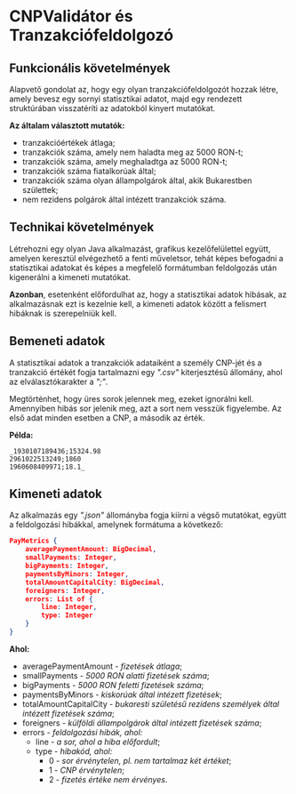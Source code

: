 
# CNPValidátor és Tranzakciófeldolgozó

## Funkcionális követelmények
Alapvető gondolat az, hogy egy olyan tranzakciófeldolgozót hozzak létre, amely bevesz egy sornyi statisztikai adatot, majd egy rendezett struktúrában visszatéríti az adatokból kinyert mutatókat.

**Az általam választott mutatók:**
- tranzakcióértékek átlaga;
- tranzakciók száma, amely nem haladta meg az 5000 RON-t;
- tranzakciók száma, amely meghaladtga az 5000 RON-t;
- tranzakciók száma fiatalkorúak által;
- tranzakciók száma olyan állampolgárok által, akik Bukarestben születtek;
- nem rezidens polgárok által intézett tranzakciók száma.

## Technikai követelmények
Létrehozni egy olyan Java alkalmazást, grafikus kezelőfelülettel együtt, amelyen keresztül elvégezhető a fenti műveletsor, tehát képes befogadni a statisztikai adatokat és képes a megfelelő formátumban feldolgozás után kigenerálni a kimeneti mutatókat.

**Azonban**, esetenként előfordulhat az, hogy a statisztikai adatok hibásak, az alkalmazásnak ezt is kezelnie kell, a kimeneti adatok között a felismert hibáknak is szerepelniük kell.

## Bemeneti adatok
A statisztikai adatok a tranzakciók adataiként a személy CNP-jét és a tranzakció értékét fogja tartalmazni egy _".csv"_ kiterjesztésű állomány, ahol az elválasztókarakter a _";"_.

Megtörténhet, hogy üres sorok jelennek meg, ezeket ignorálni kell.
Amennyiben hibás sor jelenik meg, azt a sort nem vesszük figyelembe.
Az első adat minden esetben a CNP, a második az érték.

**Példa:**
```
_1930107189436;15324.98 
2961022513249;1860 
1960608409971;18.1_
```

## Kimeneti adatok
Az alkalmazás egy _".json"_ állományba fogja kiírni a végső mutatókat, együtt a feldolgozási hibákkal, amelynek formátuma a következő:

```json
PayMetrics { 
    averagePaymentAmount: BigDecimal, 
    smallPayments: Integer, 
    bigPayments: Integer, 
    paymentsByMinors: Integer, 
    totalAmountCapitalCity: BigDecimal, 
    foreigners: Integer, 
    errors: List of { 
        line: Integer, 
        type: Integer 
    } 
}
```
**Ahol:**
- averagePaymentAmount - _fizetések átlaga_;  
- smallPayments - _5000 RON alatti fizetések száma_;  
- bigPayments - _5000 RON feletti fizetések száma_;  
- paymentsByMinors - _kiskorúak által intézett fizetések_;  
- totalAmountCapitalCity - _bukaresti születésű rezidens személyek által intézett fizetések száma_;  
- foreigners - _külföldi állampolgárok által intézett fizetések száma_; 
- errors - _feldolgozási hibák, ahol:_  
    - line - _a sor, ahol a hiba előfordult_;  
    - type - _hibakód, ahol:_  
        - 0 - _sor érvénytelen, pl. nem tartalmaz két   értéket_;  
        - 1 - _CNP érvénytelen_;  
        - 2 - _fizetés értéke nem érvényes_.